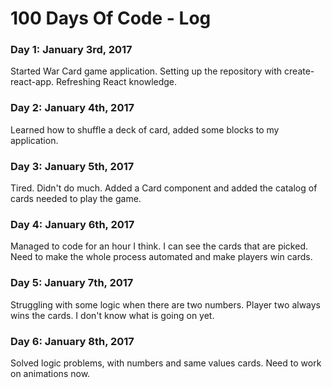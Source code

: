 # 100 Days Of Code - Log

### Day 1: January 3rd, 2017
Started War Card game application. Setting up the repository with create-react-app. Refreshing React knowledge.

### Day 2: January 4th, 2017
Learned how to shuffle a deck of card, added some blocks to my application.

### Day 3: January 5th, 2017
Tired. Didn't do much. Added a Card component and added the catalog of cards needed to play the game.

### Day 4: January 6th, 2017
Managed to code for an hour I think. I can see the cards that are picked. Need to make the whole process automated and make players win cards.

### Day 5: January 7th, 2017
Struggling with some logic when there are two numbers. Player two always wins the cards. I don't know what is going on yet.

### Day 6: January 8th, 2017
Solved logic problems, with numbers and same values cards. Need to work on animations now.